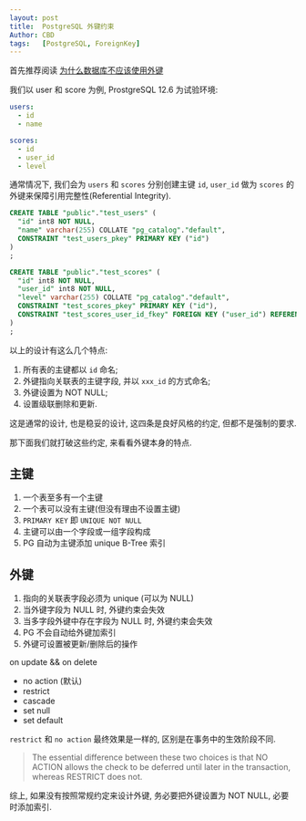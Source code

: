 ```yaml
---
layout: post
title:  PostgreSQL 外键约束
Author: CBD
tags:   [PostgreSQL, ForeignKey]
---
```


首先推荐阅读 [为什么数据库不应该使用外键](https://draveness.me/whys-the-design-database-foreign-key)

我们以 user 和 score 为例, ProstgreSQL 12.6 为试验环境:

```yml
users:
  - id
  - name

scores:
  - id
  - user_id
  - level
```

通常情况下, 我们会为 `users` 和 `scores` 分别创建主键 `id`, `user_id` 做为 `scores` 的外键来保障引用完整性(Referential Integrity).

```sql
CREATE TABLE "public"."test_users" (
  "id" int8 NOT NULL,
  "name" varchar(255) COLLATE "pg_catalog"."default",
  CONSTRAINT "test_users_pkey" PRIMARY KEY ("id")
)
;

CREATE TABLE "public"."test_scores" (
  "id" int8 NOT NULL,
  "user_id" int8 NOT NULL,
  "level" varchar(255) COLLATE "pg_catalog"."default",
  CONSTRAINT "test_scores_pkey" PRIMARY KEY ("id"),
  CONSTRAINT "test_scores_user_id_fkey" FOREIGN KEY ("user_id") REFERENCES "public"."test_users" ("id") ON DELETE CASCADE ON UPDATE CASCADE
)
;
```

以上的设计有这么几个特点:

1. 所有表的主键都以 `id` 命名;
2. 外键指向关联表的主键字段, 并以 `xxx_id` 的方式命名;
3. 外键设置为 NOT NULL;
4. 设置级联删除和更新.

这是通常的设计, 也是稳妥的设计, 这四条是良好风格的约定, 但都不是强制的要求.

那下面我们就打破这些约定, 来看看外键本身的特点.

## 主键

1. 一个表至多有一个主键
2. 一个表可以没有主键(但没有理由不设置主键)
3. `PRIMARY KEY` 即 `UNIQUE NOT NULL`
4. 主键可以由一个字段或一组字段构成
5. PG 自动为主键添加 unique B-Tree 索引

## 外键

1. 指向的关联表字段必须为 unique (可以为 NULL)
2. 当外键字段为 NULL 时, 外键约束会失效
3. 当多字段外键中存在字段为 NULL 时, 外键约束会失效
4. PG 不会自动给外键加索引
5. 外键可设置被更新/删除后的操作

on update && on delete

* no action (默认)
* restrict
* cascade
* set null
* set default

`restrict` 和 `no action` 最终效果是一样的, 区别是在事务中的生效阶段不同.

> The essential difference between these two choices is that NO ACTION allows the check to be deferred until later in the transaction, whereas RESTRICT does not.

综上, 如果没有按照常规约定来设计外键, 务必要把外键设置为 NOT NULL, 必要时添加索引.
